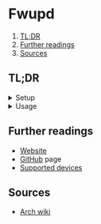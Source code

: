 # Fwupd

1. [TL;DR](#tldr)
1. [Further readings](#further-readings)
1. [Sources](#sources)

## TL;DR

<details>
  <summary>Setup</summary>

```sh
# Installation.
apt install 'fwupd'
emerge -aqv 'sys-apps/fwupd'
pacman -Sy 'fwupd'
pamac install 'fwupd'
yum install 'fwupd'
zypper install 'fwupd'
```

</details>

<details>
  <summary>Usage</summary>

```sh

# Display detected devices.
fwupdmgr get-devices
fwupdmgr get-devices --show-all-devices

# Download the latest metadata from LVFS.
fwupdmgr refresh
fwupdmgr refresh --force

# Display available updates, if present.
fwupdmgr get-updates

# Download and apply available updates.
fwupdmgr update
fwupdmgr update -v 'f95c9218acd12697af946874bfe4239587209232'

# Report the status of an update.
fwupdmgr report-history

# Clear the local history of updates.
fwupdmgr clear-history
```

</details>

## Further readings

- [Website]
- [GitHub] page
- [Supported devices]

## Sources

- [Arch wiki]

<!--
  Reference
  ═╬═Time══
  -->

<!-- Upstream -->
[github]: https://github.com/fwupd/fwupd
[supported devices]: https://fwupd.org/lvfs/devices/
[website]: https://fwupd.org/

<!-- Others -->
[arch wiki]: https://wiki.archlinux.org/title/fwupd
